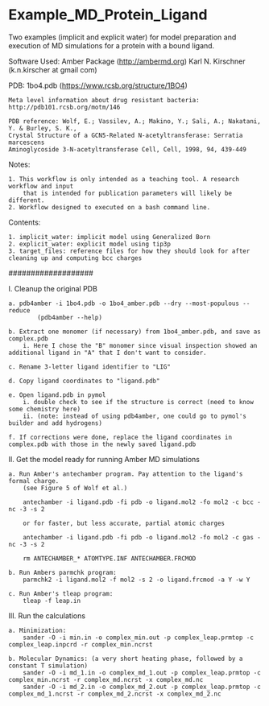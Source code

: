 # Example_MD_Protein_Ligand
Two examples (implicit and explicit water) for model preparation and execution of MD simulations for a protein with a bound ligand.

Software Used: Amber Package (http://ambermd.org)
Karl N. Kirschner (k.n.kirscher at gmail com)

PDB: 1bo4.pdb (https://www.rcsb.org/structure/1BO4)

	Meta level information about drug resistant bacteria: http://pdb101.rcsb.org/motm/146

	PDB reference: Wolf, E.; Vassilev, A.; Makino, Y.; Sali, A.; Nakatani, Y. & Burley, S. K.,
	Crystal Structure of a GCN5-Related N-acetyltransferase: Serratia marcescens
	Aminoglycoside 3-N-acetyltransferase Cell, Cell, 1998, 94, 439-449

Notes:

	1. This workflow is only intended as a teaching tool. A research workflow and input
		that is intended for publication parameters will likely be different.
	2. Workflow designed to executed on a bash command line.

Contents:

	1. implicit_water: implicit model using Generalized Born
	2. explicit_water: explicit model using tip3p
	3. target_files: reference files for how they should look for after cleaning up and computing bcc charges

###################

I. Cleanup the original PDB

	a. pdb4amber -i 1bo4.pdb -o 1bo4_amber.pdb --dry --most-populous --reduce
			(pdb4amber --help)

	b. Extract one monomer (if necessary) from 1bo4_amber.pdb, and save as complex.pdb
		i. Here I chose the "B" monomer since visual inspection showed an additional ligand in "A" that I don't want to consider.

	c. Rename 3-letter ligand identifier to "LIG"

	d. Copy ligand coordinates to "ligand.pdb"

	e. Open ligand.pdb in pymol
		i. double check to see if the structure is correct (need to know some chemistry here)
		ii. (note: instead of using pdb4amber, one could go to pymol's builder and add hydrogens)

	f. If corrections were done, replace the ligand coordinates in complex.pdb with those in the newly saved ligand.pdb

II. Get the model ready for running Amber MD simulations

	a. Run Amber's antechamber program. Pay attention to the ligand's formal charge.
		(see Figure 5 of Wolf et al.)

		antechamber -i ligand.pdb -fi pdb -o ligand.mol2 -fo mol2 -c bcc -nc -3 -s 2
		
		or for faster, but less accurate, partial atomic charges

		antechamber -i ligand.pdb -fi pdb -o ligand.mol2 -fo mol2 -c gas -nc -3 -s 2

		rm ANTECHAMBER_* ATOMTYPE.INF ANTECHAMBER.FRCMOD

	b. Run Ambers parmchk program:
		parmchk2 -i ligand.mol2 -f mol2 -s 2 -o ligand.frcmod -a Y -w Y

	c. Run Amber's tleap program:
		tleap -f leap.in

III. Run the calculations

	a. Minimization:
		sander -O -i min.in -o complex_min.out -p complex_leap.prmtop -c complex_leap.inpcrd -r complex_min.ncrst

	b. Molecular Dynamics: (a very short heating phase, followed by a constant T simulation)
		sander -O -i md_1.in -o complex_md_1.out -p complex_leap.prmtop -c complex_min.ncrst -r complex_md.ncrst -x complex_md.nc
 		sander -O -i md_2.in -o complex_md_2.out -p complex_leap.prmtop -c complex_md_1.ncrst -r complex_md_2.ncrst -x complex_md_2.nc
